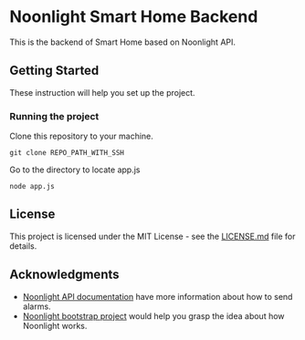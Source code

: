 # Noonlight Smart Home Backend

This is the backend of Smart Home based on Noonlight API.

## Getting Started

These instruction will help you set up the project.

### Running the project

Clone this repository to your machine.

```
git clone REPO_PATH_WITH_SSH
```

Go to the directory to locate app.js

```
node app.js
```

## License

This project is licensed under the MIT License - see the [LICENSE.md](LICENSE.md) file for details.

## Acknowledgments

* [Noonlight API documentation](https://docs.noonlight.com/reference) have more information about how to send alarms.
* [Noonlight bootstrap project](https://github.com/SafeTrek/safetrek-node-bootstrap) would help you grasp the idea about how Noonlight works.
